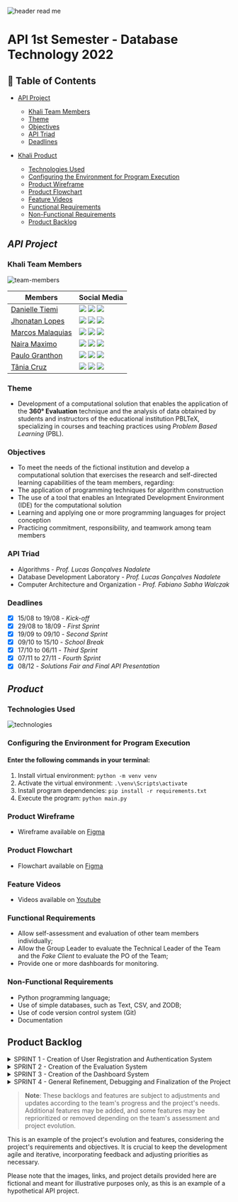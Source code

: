 ![header read me](https://user-images.githubusercontent.com/111442399/194777358-24905c4f-e62b-414d-8754-b3ccaf878547.png)
# API 1st Semester - Database Technology 2022

## 📍 Table of Contents
  * [API Project](#api-project)
    * [Khali Team Members](#khali-team-members)
    * [Theme](#theme)
    * [Objectives](#objectives)
    * [API Triad](#api-triad)
    * [Deadlines](#deadlines)
   
  * [Khali Product](#khali-product)
    * [Technologies Used](#technologies-used)
    * [Configuring the Environment for Program Execution](#configuring-the-environment-for-program-execution)
    * [Product Wireframe](#product-wireframe)
    * [Product Flowchart](#product-flowchart)
    * [Feature Videos](#feature-videos)
    * [Functional Requirements](#functional-requirements)
    * [Non-Functional Requirements](#non-functional-requirements)
    * [Product Backlog](#product-backlog)

## *API Project*

### Khali Team Members

![team-members](https://user-images.githubusercontent.com/111442399/202913933-0357e3d5-1376-48ee-8190-2903ce77ff0c.png)

| Members | Social Media |
|-------|--------|
|[Danielle Tiemi](https://github.com/daniiwamoto) | <a href="https://www.linkedin.com/in/danielle-tiemi-i-095757133/" target="_blank"><img src="https://img.shields.io/badge/-LinkedIn-%230077B5?style=for-the-badge&logo=linkedin&logoColor=white" target="_blank"></a> <a href = "mailto:daniiwamoto@gmail.com"><img src="https://img.shields.io/badge/-Gmail-%23333?style=for-the-badge&logo=gmail&logoColor=white" target="_blank"></a> <a href="https://www.instagram.com/daniiwamot0/" target="_blank"><img src="https://img.shields.io/badge/-Instagram-%23E4405F?style=for-the-badge&logo=instagram&logoColor=white" target="_blank"></a>|
|[Jhonatan Lopes](https://github.com/jhonatanlop) | <a href="https://www.linkedin.com/in/jhonatan-oliveira-lopes/" target="_blank"><img src="https://img.shields.io/badge/-LinkedIn-%230077B5?style=for-the-badge&logo=linkedin&logoColor=white" target="_blank"></a> <a href = "mailto:jhooliveira.lopes@gmail.com"><img src="https://img.shields.io/badge/-Gmail-%23333?style=for-the-badge&logo=gmail&logoColor=white" target="_blank"></a> <a href="https://www.instagram.com/jhonatan_lopes_lmao/?next=%2F" target="_blank"><img src="https://img.shields.io/badge/-Instagram-%23E4405F?style=for-the-badge&logo=instagram&logoColor=white" target="_blank"></a> |
| [Marcos Malaquias](https://github.com/Incivius) | <a href="https://www.linkedin.com/in/marcos-malaquias-criatividade-%C3%A9-o-que-me-faz-ser-eu/" target="_blank"><img src="https://img.shields.io/badge/-LinkedIn-%230077B5?style=for-the-badge&logo=linkedin&logoColor=white" target="_blank"></a> <a href = "mailto:vitchenso1@gmail.com"><img src="https://img.shields.io/badge/-Gmail-%23333?style=for-the-badge&logo=gmail&logoColor=white" target="_blank"></a> <a href="https://www.instagram.com/mv.malaquias/?next=%2F" target="blank"><img src="https://img.shields.io/badge/-Instagram-%23E4405F?style=for-the-badge&logo=instagram&logoColor=white" target="_blank"></a> |
| [Naira Maximo](http://github.com/naira-maximo) | <a href="https://www.linkedin.com/in/naira-maximo/" target="_blank"><img src="https://img.shields.io/badge/-LinkedIn-%230077B5?style=for-the-badge&logo=linkedin&logoColor=white" target="_blank"></a> <a href = "mailto:ngpmaximo@gmail.com"><img src="https://img.shields.io/badge/-Gmail-%23333?style=for-the-badge&logo=gmail&logoColor=white" target="_blank"></a> <a href="https://www.instagram.com/nai_maximo/?next=%2F"><img src="https://img.shields.io/badge/-Instagram-%23E4405F?style=for-the-badge&logo=instagram&logoColor=white" target="_blank"></a> |
|[Paulo Granthon](https://github.com/paulo-granthon) | <a href="https://www.linkedin.com/in/paulo-granthon/" target="_blank"><img src="https://img.shields.io/badge/-LinkedIn-%230077B5?style=for-the-badge&logo=linkedin&logoColor=white" target="_blank"></a> <a href = "mailto:pv.granthon@gmail.com"><img src="https://img.shields.io/badge/-Gmail-%23333?style=for-the-badge&logo=gmail&logoColor=white" target="_blank"></a> <a href="https://www.instagram.com/p.granthon/?next=%2F"><img src="https://img.shields.io/badge/-Instagram-%23E4405F?style=for-the-badge&logo=instagram&logoColor=white" target="_blank"></a> |
|[Tânia Cruz](https://github.com/taniacruzz) | <a href="https://www.linkedin.com/in/t%C3%A2nia-cruz-30ab5812a/" target="_blank"><img src="https://img.shields.io/badge/-LinkedIn-%230077B5?style=for-the-badge&logo=linkedin&logoColor=white" target="_blank"></a> <a href = "mailto:tanicruz112@gmail.com"><img src="https://img.shields.io/badge/-Gmail-%23333?style=for-the-badge&logo=gmail&logoColor=white" target="_blank"></a> <a href="https://www.instagram.com/tanicruz_/?next=%2F"><img src="https://img.shields.io/badge/-Instagram-%23E4405F?style=for-the-badge&logo=instagram&logoColor=white" target="_blank"></a> |

### Theme 
* Development of a computational solution that enables the application of the **360° Evaluation** technique and the analysis of data obtained by students and instructors of the educational institution PBLTeX, specializing in courses and teaching practices using *Problem Based Learning* (PBL).

### Objectives
* To meet the needs of the fictional institution and develop a computational solution that exercises the research and self-directed learning capabilities of the team members, regarding:
* The application of programming techniques for algorithm construction
* The use of a tool that enables an Integrated Development Environment (IDE) for the computational solution
* Learning and applying one or more programming languages for project conception
* Practicing commitment, responsibility, and teamwork among team members

### API Triad
* Algorithms - *Prof. Lucas Gonçalves Nadalete*
* Database Development Laboratory - *Prof. Lucas Gonçalves Nadalete*
* Computer Architecture and Organization - *Prof. Fabiano Sabha Walczak*

### Deadlines
- [x] 15/08 to 19/08 - *Kick-off*
- [x] 29/08 to 18/09 - *First Sprint*
- [x] 19/09 to 09/10 - *Second Sprint*
- [x] 09/10 to 15/10 - *School Break*
- [x] 17/10 to 06/11 - *Third Sprint*
- [x] 07/11 to 27/11 - *Fourth Sprint*
- [x] 08/12 - *Solutions Fair and Final API Presentation*

## *Product*

### Technologies Used
![technologies](https://user-images.githubusercontent.com/111442399/202913166-eb48d03a-c90a-4f53-aeeb-675551fbc5eb.png)

### Configuring the Environment for Program Execution
#### Enter the following commands in your terminal: 
1. Install virtual environment: `python -m venv venv`
2. Activate the virtual environment: `.\venv\Scripts\activate`
3. Install program dependencies: `pip install -r requirements.txt`
4. Execute the program: `python main.py`

### Product Wireframe
* Wireframe available on [Figma](https://www.figma.com/file/U1apWrrVuZHbtNIumUgUoo/Api?node-id=56%3A3)

### Product Flowchart
* Flowchart available on [Figma](https://www.figma.com/file/Zbj4rKK3oPqUJxCyPc2eLo/Fluxograma-Khali?node-id=0%3A1)

### Feature Videos
* Videos available on [Youtube](https://www.youtube.com/channel/UCUj0bd9N4S3991OqdDg6TwQ/videos)

### Functional Requirements
* Allow self-assessment and evaluation of other team members individually;
* Allow the Group Leader to evaluate the Technical Leader of the Team and the *Fake Client* to evaluate the PO of the Team;
* Provide one or more dashboards for monitoring.

### Non-Functional Requirements
* Python programming language;
* Use of simple databases, such as Text, CSV, and ZODB;
* Use of code version control system (Git)
* Documentation


## Product Backlog

<details>
<summary> SPRINT 1 - Creation of User Registration and Authentication System</summary>
<br>
 
  | USER STORY | PRIORITY |
  |------------|------------|
  | As an Administrator of the institution, I need to register Group Leaders so that they can log in |Essential|
  | As an Administrator of the institution, I need to register Fake Clients so that they can log in |Essential|
  | As the Group Leader, I need to create Teams to register users |Essential|
  | As the Group Leader, I need to register users within a Team so that they can log in |Essential|
  | As the Group Leader, I need to define the role of users within a Team, which will be used as a basis for their respective permissions |Essential|
  | As the Group Leader, I need to create a Sprint schedule within my group, which will be the basis for assessment deadlines |Essential|
  | As the Group Leader, I have the functionality to deactivate users and teams for possible disconnections or project completion |Desirable|

  ### Administrator's Login and Registration System
  ![Admin Registration](https://user-images.githubusercontent.com/111442399/202913947-627354e7-440b-42db-8c73-49b53f03e58b.gif)
  ### Group Leader's Login and Registration System
  ![Group Leader Registration](https://user-images.githubusercontent.com/111442399/202914009-cd01e180-6b9c-4738-8138-ddbb188a1d67.gif)

</details>

<details>
<summary> SPRINT 2 - Creation of the Evaluation System</summary>
 
  | USER STORY | PRIORITY |
  |------------|------------|
  | As the Group Leader, I will evaluate the Technical Leaders of my group according to the functional requirement | Essential |
  | As the Fake Client, I will evaluate the POs of my group according to the functional requirement | Essential |
  | As the PO, I will evaluate the Technical Leader, students of my team, and myself according to the functional requirement | Essential |
  | As a student, I will evaluate all other members of my team and myself according to the functional requirement | Essential |
  
  ### Dashboard with members to be evaluated by the user in the current Sprint, before the evaluation period
  * In the example, the Fake Client Instructor evaluates only the Product Owner Students
  ![Evaluation - Fake Client](https://user-images.githubusercontent.com/111442399/204164568-c7e5e47b-5026-40c1-a321-c5e8c18c6072.gif)
  
  ### Dashboard with members to be and already evaluated by the user in the current Sprint, during the evaluation period, and the Evaluation System
  * In the example, the Developer Student needs to evaluate all members of his team and himself (self-assessment)
  * Grades equal to or lower than 3 require a descriptive response (feedback). The evaluation cannot be submitted without filling in this field
  ![Evaluation](https://user-images.githubusercontent.com/111442399/204164564-b9db5ef5-4801-42b0-81ea-bd0e974314dd.gif)
  
  ### Dashboard with members already evaluated and to be evaluated by the user in the current Sprint, during the evaluation period
  * In the example, the Technical Leader Student needs to evaluate all members of his team and himself (self-assessment). He had already filled in some evaluations, and the respective members are in different lists, evaluated and not evaluated. A chart shows the progress of the completion.
  ![Evaluation - Tech Leader](https://user-images.githubusercontent.com/111442399/204164957-a60a871e-64d4-4f28-aed8-53934e2045ea.gif)

 </details>

<details>
<summary> SPRINT 3 - Creation of the Dashboard System</summary>
	

| USER STORY | PRIORITY |
|------------|------------|
| As a student, I want to have access to a dashboard that presents my individual results in the evaluations, so that I can monitor and analyze my performance in relation to the evaluations performed by me and by other members of my Team | Important |
| As the Group Leader, I want to have access to a dashboard with the results of my teams in the evaluations, so that I can monitor and analyze them | Important |
| As the Group Leader, I want to have access to a dashboard with the results of

 the evaluations of the Technical Leaders, Product Owners, and Fake Clients, so that I can monitor and analyze them | Important |

  ### Dashboard showing individual results
  * In the example, the dashboard is from a Group Leader. The student can access their individual dashboard through the Student login with the same information (similar structure and information, with the exception of additional information such as the list of teams to which the student belongs, average by Sprint, progress graphs, among others)
  ![Evaluation - Student Individual Dashboard](https://user-images.githubusercontent.com/111442399/204165093-8d26e0e6-bd5c-42cd-a5d5-56edf5241ed2.gif)
  ### Dashboard with Group results
  * In the example, the dashboard is from a student who is a Group Leader. The student can access their Team's dashboard through the Student login with the same information (similar structure and information, with the exception of additional information such as the average of each member of the team by Sprint, progress graphs, among others)
  ![Evaluation - Group Results Dashboard](https://user-images.githubusercontent.com/111442399/204165134-f1dd9de0-1391-400a-a516-6b4e76907096.gif)
  
</details>

<details>
<summary> SPRINT 4 - General Refinement, Debugging and Finalization of the Project</summary>
 
### **Testing, Bug Fixing, and Project Refinement**
* During Sprint 4, testing will be done to identify possible bugs, the source of errors, and errors will be fixed. Some parts of the project will be refactored, code and documentation will be reviewed, and project files will be organized.
* A test plan will be created, and test cases will be performed, aiming to find errors, discrepancies, and inconsistencies.

### **Project Finalization**
* At the end of Sprint 4, the project will be considered completed, and all requirements fulfilled. The final version of the project will be made available on the GitHub repository and the project files will be submitted to the respective professor.

</details>

> **Note**: These backlogs and features are subject to adjustments and updates according to the team's progress and the project's needs. Additional features may be added, and some features may be reprioritized or removed depending on the team's assessment and project evolution.

This is an example of the project's evolution and features, considering the project's requirements and objectives. It is crucial to keep the development agile and iterative, incorporating feedback and adjusting priorities as necessary.

Please note that the images, links, and project details provided here are fictional and meant for illustrative purposes only, as this is an example of a hypothetical API project.
